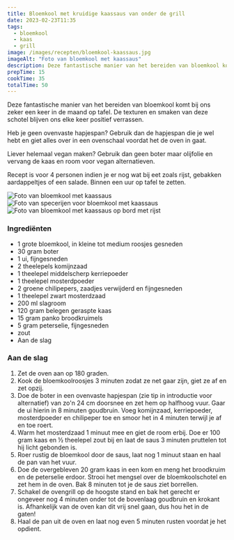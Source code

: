 ```yaml
---
title: Bloemkool met kruidige kaassaus van onder de grill
date: 2023-02-23T11:35
tags:
  - bloemkool
  - kaas
  - grill
image: /images/recepten/bloemkool-kaassaus.jpg
imageAlt: "Foto van bloemkool met kaassaus"
description: Deze fantastische manier van het bereiden van bloemkool komt bij ons zeker een keer in de maand op tafel. De texturen en smaken van deze schotel blijven ons elke keer positief verrassen.
prepTime: 15
cookTime: 35
totalTime: 50
---
```


Deze fantastische manier van het bereiden van bloemkool komt bij ons zeker een keer in de maand op tafel. De texturen en smaken van deze schotel blijven ons elke keer positief verrassen.

Heb je geen ovenvaste hapjespan? Gebruik dan de hapjespan die je wel hebt en giet alles over in een ovenschaal voordat het de oven in gaat.

Liever helemaal vegan maken? Gebruik dan geen boter maar olijfolie en vervang de kaas en room voor vegan alternatieven.

Recept is voor 4 personen indien je er nog wat bij eet zoals rijst, gebakken aardappeltjes of een salade. Binnen een uur op tafel te zetten.

<div class="img-content-group">

![Foto van bloemkool met kaassaus](/images/recepten/bloemkool-kaassaus-3.jpg)
![Foto van specerijen voor bloemkool met kaassaus](/images/recepten/bloemkool-kaassaus-2.jpg)
![Foto van bloemkool met kaassaus op bord met rijst](/images/recepten/bloemkool-kaassaus-4.jpg)

</div>

### Ingrediënten

- 1 grote bloemkool, in kleine tot medium roosjes gesneden
- 30 gram boter
- 1 ui, fijngesneden
- 2 theelepels komijnzaad
- 1 theelepel middelscherp kerriepoeder
- 1 theelepel mosterdpoeder
- 2 groene chilipepers, zaadjes verwijderd en fijngesneden
- 1 theelepel zwart mosterdzaad
- 200 ml slagroom
- 120 gram belegen geraspte kaas
- 15 gram panko broodkruimels
- 5 gram peterselie, fijngesneden
- zout
- Aan de slag

### Aan de slag

1. Zet de oven aan op 180 graden.
2. Kook de bloemkoolroosjes 3 minuten zodat ze net gaar zijn, giet ze af en zet opzij.
3. Doe de boter in een ovenvaste hapjespan (zie tip in introductie voor alternatief) van zo'n 24 cm doorsnee en zet hem op halfhoog vuur. Gaar de ui hierin in 8 minuten goudbruin. Voeg komijnzaad, kerriepoeder, mosterdpoeder en chilipeper toe en smoor het in 4 minuten terwijl je af en toe roert.
4. Warm het mosterdzaad 1 minuut mee en giet de room erbij. Doe er 100 gram kaas en ½ theelepel zout bij en laat de saus 3 minuten pruttelen tot hij licht gebonden is.
5. Roer rustig de bloemkool door de saus, laat nog 1 minuut staan en haal de pan van het vuur.
6. Doe de overgebleven 20 gram kaas in een kom en meng het broodkruim en de peterselie erdoor. Strooi het mengsel over de bloemkoolschotel en zet hem in de oven. Bak 8 minuten tot je de saus ziet borrellen.
7. Schakel de ovengrill op de hoogste stand en bak het gerecht er ongeveer nog 4 minuten onder tot de bovenlaag goudbruin en krokant is. Afhankelijk van de oven kan dit vrij snel gaan, dus hou het in de gaten!
8. Haal de pan uit de oven en laat nog even 5 minuten rusten voordat je het opdient.
